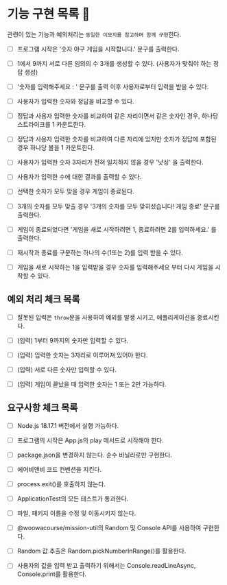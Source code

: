 # 기능 구현 목록 💙

관련이 있는 기능과 예외처리는 `동일한 이모지를 참고하며 함께 구현`한다.

- [ ] 프로그램 시작은 '숫자 야구 게임을 시작합니다.' 문구를 출력한다.

- [ ] 1에서 9까지 서로 다른 임의의 수 3개를 생성할 수 있다. (사용자가 맞춰야 하는 정답 생성)

- [ ] '숫자를 입력해주세요 : ' 문구를 출력 이후 사용자로부터 입력을 받을 수 있다.

- [ ] 사용자가 입력한 숫자와 정답을 비교할 수 있다.

- [ ] 정답과 사용자 입력한 숫자를 비교하여 같은 자리이면서 같은 숫자인 경우, 하나당 스트라이크를 1 카운트한다.

- [ ] 정답과 사용자 입력한 숫자를 비교하여 다른 자리에 있지만 숫자가 정답에 포함된 경우 하나당 볼을 1 카운트한다.

- [ ] 사용자가 입력한 숫자 3자리가 전혀 일치하지 않을 경우 '낫싱' 을 출력한다.

- [ ] 사용자가 입력한 수에 대한 결과를 출력할 수 있다.

- [ ] 선택한 숫자가 모두 맞을 경우 게임이 종료된다.

- [ ] 3개의 숫자를 모두 맞출 경우 '3개의 숫자를 모두 맞히셨습니다! 게임 종료' 문구를 출력한다.

- [ ] 게임이 종료되었다면 '게임을 새로 시작하려면 1, 종료하려면 2를 입력하세요.' 를 출력한다.

- [ ] 재시작과 종료를 구분하는 하나의 수(1또는 2)를 입력 받을 수 있다.

- [ ] 게임을 새로 시작하는 1을 입력받을 경우 숫자를 입력해주세요 부터 다시 게임을 시작할 수 있다.

## 예외 처리 체크 목록

- [ ] 잘못된 입력은 `throw`문을 사용하여 예외를 발생 시키고, 애플리케이션을 종료시킨다.

- [ ] (입력) 1부터 9까지의 숫자만 입력할 수 있다.

- [ ] (입력) 입력한 숫자는 3자리로 이루어져 있어야 한다.

- [ ] (입력) 서로 다른 숫자만 입력할 수 있다.

- [ ] (입력) 게임이 끝났을 때 입력한 숫자는 1 또는 2만 가능하다.

## 요구사항 체크 목록

- [ ] Node.js 18.17.1 버전에서 실행 가능하다.

- [ ] 프로그램의 시작은 App.js의 play 메서드로 시작해야 한다.

- [ ] package.json을 변경하지 않는다. 순수 바닐라로만 구현한다.

- [ ] 에어비앤비 코드 컨벤션을 지킨다.

- [ ] process.exit()를 호출하지 않는다.

- [ ] ApplicationTest의 모든 테스트가 통과한다.

- [ ] 파일, 패키지 이름을 수정 및 이동시키지 않는다.

- [ ] @woowacourse/mission-util의 Random 및 Console API를 사용하여 구현한다.

- [ ] Random 값 추출은 Random.pickNumberInRange()를 활용한다.

- [ ] 사용자의 값을 입력 받고 출력하기 위해서는 Console.readLineAsync, Console.print를 활용한다.
